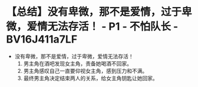 # 【总结】没有卑微，那不是爱情，过于卑微，爱情无法存活！ - P1 - 不怕队长 - BV16J411a7LF

-   没有卑微，那不是爱情，过于卑微，爱情无法存活！ 
    1.  男主角在酒吧发现女主角，责备她喝酒不回家。
    2.  男主角感叹自己一直要仰视女主角，感到压力和不满。
    3.  最终男主角决定结束两人的关系，给女主角钥匙让她回家。